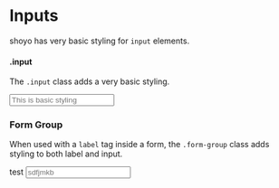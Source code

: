 # Inputs

shoyo has very basic styling for  `input` elements. 

#### .input

The `.input` class adds a very basic styling.

<input type="text" class="input"  placeholder="This is basic styling">

### Form Group

When used with a `label` tag inside a form, the `.form-group` class adds styling to both label and input.

<div class="form-group">
     <label for="test">test</label>
     <input type="text" class="input" name="test" id="" placeholder="sdfjmkb">
</div>